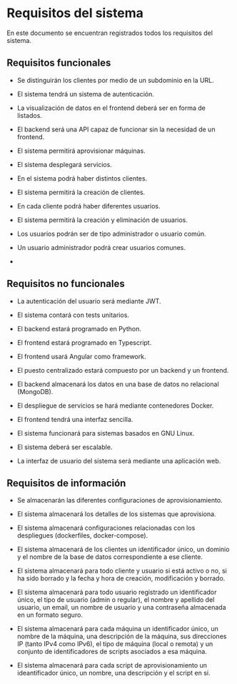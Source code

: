 # Requisitos del sistema

En este documento se encuentran registrados todos los requisitos del sistema.



## Requisitos funcionales

- Se distinguirán los clientes por medio de un subdominio en la URL.

- El sistema tendrá un sistema de autenticación.

- La visualización de datos en el frontend deberá ser en forma de listados.

- El backend será una API capaz de funcionar sin la necesidad de un frontend.

- El sistema permitirá aprovisionar máquinas.

- El sistema desplegará servicios.

- En el sistema podrá haber distintos clientes.

- El sistema permitirá la creación de clientes.

- En cada cliente podrá haber diferentes usuarios.

- El sistema permitirá la creación y eliminación de usuarios.

- Los usuarios podrán ser de tipo administrador o usuario común.

- Un usuario administrador podrá crear usuarios comunes.

  

- 

  

## Requisitos no funcionales

- La autenticación del usuario será mediante JWT.

- El sistema contará con tests unitarios.
- El backend estará programado en Python.
- El frontend estará programado en Typescript.
- El frontend usará Angular como framework.
- El puesto centralizado estará compuesto por un backend y un frontend.
- El backend almacenará los datos en una base de datos no relacional (MongoDB).
- El despliegue de servicios se hará mediante contenedores Docker.
- El frontend tendrá una interfaz sencilla.
- El sistema funcionará para sistemas basados en GNU Linux.
- El sistema deberá ser escalable.
- La interfaz de usuario del sistema será mediante una aplicación web.



## Requisitos de información

- Se almacenarán las diferentes configuraciones de aprovisionamiento.
- El sistema almacenará los detalles de los sistemas que aprovisiona.
- El sistema almacenará configuraciones relacionadas con los despliegues (dockerfiles, docker-compose).

- El sistema almacenará de los clientes un identificador único, un dominio y el nombre de la base de datos correspondiente a ese cliente.
- El sistema almacenará para todo cliente y usuario si está activo o no, si ha sido borrado y la fecha y hora de creación, modificación y borrado.
- El sistema almacenará para todo usuario registrado un identificador único, el tipo de usuario (admin o regular), el nombre y apellido del usuario, un email, un nombre de usuario y una contraseña almacenada en un formato seguro.
- El sistema almacenará para cada máquina un identificador único, un nombre de la máquina, una descripción de la máquina, sus direcciones IP (tanto IPv4 como IPv6), el tipo de máquina (local o remota) y un conjunto de identificadores de scripts asociados a esa máquina.
- El sistema almacenará para cada script de aprovisionamiento un ideantificador único, un nombre, una descripción y el script en sí.
